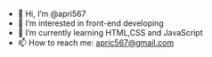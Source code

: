 - 👋 Hi, I’m @apri567
- 👀 I’m interested in front-end developing
- 🌱 I’m currently learning HTML,CSS and JavaScript
- 📫 How to reach me: apric567@gmail.com

<!---
apri567/apri567 is a ✨ special ✨ repository because its `README.md` (this file) appears on your GitHub profile.
You can click the Preview link to take a look at your changes.
--->
